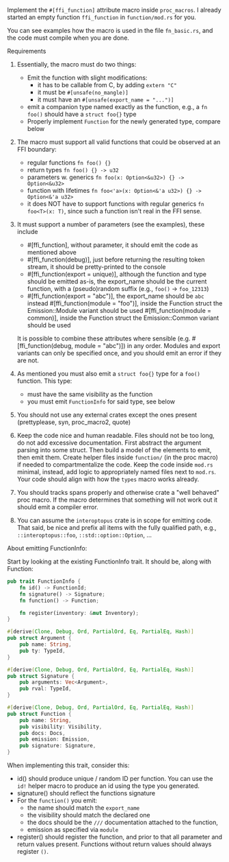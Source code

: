 
Implement the `#[ffi_function]` attribute macro inside `proc_macros`. I already started an empty function `ffi_function` in `function/mod.rs` for you.

You can see examples how the macro is used in the file `fn_basic.rs`, and the code must compile when you are done.

Requirements

1) Essentially, the macro must do two things:
   - Emit the function with slight modifications:
        - it has to be callable from C, by adding `extern "C"` 
        - it must be `#[unsafe(no_mangle)]` 
        - it must have an `#[unsafe(export_name = "...")]`
   - emit a companion type named exactly as the function, e.g., a `fn foo()` should have a `struct foo{}` type 
   - Properly implement `Function` for the newly generated type, compare below
2) The macro must support all valid functions that could be observed at an FFI boundary:
   - regular functions `fn foo() {}`
   - return types `fn foo() {} -> u32`
   - parameters w. generics `fn foo(x: Option<&u32>) {} -> Option<&u32>`
   - function with lifetimes `fn foo<'a>(x: Option<&'a u32>) {} -> Option<&'a u32>`
   - it does NOT have to support functions with regular generics `fn foo<T>(x: T)`, since such a function isn't real in the FFI sense. 
3) It must support a number of parameters (see the examples), these include
   - #[ffi_function], without parameter, it should emit the code as mentioned above
   - #[ffi_function(debug)], just before returning the resulting token stream, it should be pretty-printed to the console
   - #[ffi_function(export = unique)], although the function and type should be emitted as-is, the export_name should be the current function, with a 
      (pseudo)random suffix (e.g., `foo()` -> `foo_12313`)    
   - #[ffi_function(export = "abc")], the export_name should be `abc` instead
     #[ffi_function(module = "foo")], inside the Function struct the Emission::Module variant should be used
     #[ffi_function(module = common)], inside the Function struct the Emission::Common variant should be used
   
   It is possible to combine these attributes where sensible (e.g. #[ffi_function(debug, module = "abc")]) in any order. 
   Modules and export variants can only be specified once, and you should emit an error if they are not.
4) As mentioned you must also emit a `struct foo{}` type for a `foo()` function. This type:
    - must have the same visibility as the function
    - you must emit `FunctionInfo` for said type, see below
5) You should not use any external crates except the ones present (prettyplease, syn, proc_macro2, quote)
6) Keep the code nice and human readable. Files should not be too long, do not add excessive documentation. 
   First abstract the argument parsing into some struct. Then build a model of the elements to emit, then emit them. Create
   helper files inside `function/` (in the proc macro) if needed to compartmentalize the code. Keep the code inside `mod.rs` 
   minimal, instead, add logic to appropriately named files next to `mod.rs`. Your code should align with how the `types`
   macro works already.
7) You should tracks spans properly and otherwise crate a "well behaved" proc macro. If the macro determines that something 
   will not work out it should emit a compiler error.
8) You can assume the `interoptopus` crate is in scope for emitting code. That said, be nice and prefix all items with 
   the fully qualified path, e.g., `::interoptopus::foo`, `::std::option::Option`, ...

About emitting FunctionInfo:

Start by looking at the existing FunctionInfo trait. It should be, along with Function:

```rust
pub trait FunctionInfo {
    fn id() -> FunctionId;
    fn signature() -> Signature;
    fn function() -> Function;

    fn register(inventory: &mut Inventory);
}

#[derive(Clone, Debug, Ord, PartialOrd, Eq, PartialEq, Hash)]
pub struct Argument {
    pub name: String,
    pub ty: TypeId,
}

#[derive(Clone, Debug, Ord, PartialOrd, Eq, PartialEq, Hash)]
pub struct Signature {
    pub arguments: Vec<Argument>,
    pub rval: TypeId,
}

#[derive(Clone, Debug, Ord, PartialOrd, Eq, PartialEq, Hash)]
pub struct Function {
    pub name: String,
    pub visibility: Visibility,
    pub docs: Docs,
    pub emission: Emission,
    pub signature: Signature,
}
```
When implementing this trait, consider this:
- id() should produce unique / random ID per function. You can use the `id!` helper macro to produce an id using the type you generated.  
- signature() should reflect the functions signature 
- For the `function()` you emit:
  - the name should match the `export_name` 
  - the visibility should match the declared one 
  - the docs should be the `///` documentation attached to the function,
  - emission as specified via `module`
- register() should register the function, and prior to that all parameter and return values present. 
  Functions without return values should always register `()`. 


